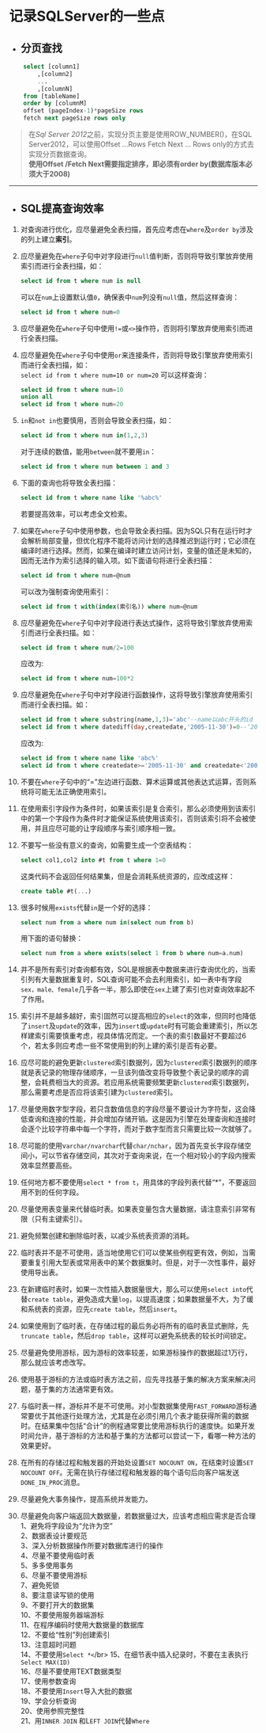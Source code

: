 # 记录SQLServer的一些点

* ## 分页查找

```sql
    select [column1]
        ,[column2]
        ...
        ,[columnN]
    from [tableName]
    order by [columnM]
    offset (pageIndex-1)*pageSize rows
    fetch next pageSize rows only
```

> 在*Sql Server 2012*之前，实现分页主要是使用ROW_NUMBER()，在SQL Server2012，可以使用Offset ...Rows  Fetch Next ... Rows only的方式去实现分页数据查询。</br>
> **使用Offset /Fetch Next需要指定排序，即必须有order by(数据库版本必须大于2008)**

---

* ## SQL提高查询效率

1. 对查询进行优化，应尽量避免全表扫描，首先应考虑在`where`及`order by`涉及的列上建立**索引**。

2. 应尽量避免在`where`子句中对字段进行`null`值判断，否则将导致引擎放弃使用索引而进行全表扫描，如：</br>

    ```sql
    select id from t where num is null
    ```

    可以在`num`上设置默认值`0`，确保表中`num`列没有`null`值，然后这样查询：</br>

    ```sql
    select id from t where num=0
    ```

3. 应尽量避免在`where`子句中使用`!=`或`<>`操作符，否则将引擎放弃使用索引而进行全表扫描。

4. 应尽量避免在`where`子句中使用`or`来连接条件，否则将导致引擎放弃使用索引而进行全表扫描，如：</br>
`select id from t where num=10 or num=20`
可以这样查询：</br>

    ```sql
    select id from t where num=10
    union all
    select id from t where num=20
    ```

5. `in`和`not in`也要慎用，否则会导致全表扫描，如：

    ```sql
    select id from t where num in(1,2,3)
    ```

    对于连续的数值，能用`between`就不要用`in`：

    ```sql
    select id from t where num between 1 and 3
    ```

6. 下面的查询也将导致全表扫描：

    ```sql
    select id from t where name like '%abc%'
    ```

    若要提高效率，可以考虑全文检索。

7. 如果在`where`子句中使用参数，也会导致全表扫描。因为SQL只有在运行时才会解析局部变量，但优化程序不能将访问计划的选择推迟到运行时；它必须在编译时进行选择。然而，如果在编译时建立访问计划，变量的值还是未知的，因而无法作为索引选择的输入项。如下面语句将进行全表扫描：

    ```sql
    select id from t where num=@num
    ```

    可以改为强制查询使用索引：

    ```sql
    select id from t with(index(索引名)) where num=@num
    ```

8. 应尽量避免在`where`子句中对字段进行表达式操作，这将导致引擎放弃使用索引而进行全表扫描。如：

    ```sql
    select id from t where num/2=100
    ```

    应改为:

    ```sql
    select id from t where num=100*2
    ```

9. 应尽量避免在`where`子句中对字段进行函数操作，这将导致引擎放弃使用索引而进行全表扫描。如：

    ```sql
    select id from t where substring(name,1,3)='abc'--name以abc开头的id
    select id from t where datediff(day,createdate,'2005-11-30')=0--‘2005-11-30’生成的id
    ```

    应改为:

    ```sql
    select id from t where name like 'abc%'
    select id from t where createdate>='2005-11-30' and createdate<'2005-12-1'
    ```

10. 不要在`where`子句中的“=”左边进行函数、算术运算或其他表达式运算，否则系统将可能无法正确使用索引。

11. 在使用索引字段作为条件时，如果该索引是复合索引，那么必须使用到该索引中的第一个字段作为条件时才能保证系统使用该索引，否则该索引将不会被使用，并且应尽可能的让字段顺序与索引顺序相一致。

12. 不要写一些没有意义的查询，如需要生成一个空表结构：

    ```sql
    select col1,col2 into #t from t where 1=0
    ```

    这类代码不会返回任何结果集，但是会消耗系统资源的，应改成这样：

    ```sql
    create table #t(...)
    ```

13. 很多时候用`exists`代替`in`是一个好的选择：

    ```sql
    select num from a where num in(select num from b)
    ```

    用下面的语句替换：

    ```sql
    select num from a where exists(select 1 from b where num=a.num)
    ```

14. 并不是所有索引对查询都有效，SQL是根据表中数据来进行查询优化的，当索引列有大量数据重复时，SQL查询可能不会去利用索引，如一表中有字段`sex，male、female`几乎各一半，那么即使在`sex`上建了索引也对查询效率起不了作用。

15. 索引并不是越多越好，索引固然可以提高相应的`select`的效率，但同时也降低了`insert`及`update`的效率，因为`insert`或`update`时有可能会重建索引，所以怎样建索引需要慎重考虑，视具体情况而定。一个表的索引数最好不要超过6个，若太多则应考虑一些不常使用到的列上建的索引是否有必要。

16. 应尽可能的避免更新`clustered`索引数据列，因为`clustered`索引数据列的顺序就是表记录的物理存储顺序，一旦该列值改变将导致整个表记录的顺序的调整，会耗费相当大的资源。若应用系统需要频繁更新`clustered`索引数据列，那么需要考虑是否应将该索引建为`clustered`索引。

17. 尽量使用数字型字段，若只含数值信息的字段尽量不要设计为字符型，这会降低查询和连接的性能，并会增加存储开销。这是因为引擎在处理查询和连接时会逐个比较字符串中每一个字符，而对于数字型而言只需要比较一次就够了。

18. 尽可能的使用v`archar/nvarchar`代替`char/nchar`，因为首先变长字段存储空间小，可以节省存储空间，其次对于查询来说，在一个相对较小的字段内搜索效率显然要高些。

19. 任何地方都不要使用`select * from t`，用具体的字段列表代替“*”，不要返回用不到的任何字段。

20. 尽量使用表变量来代替临时表。如果表变量包含大量数据，请注意索引非常有限（只有主键索引）。

21. 避免频繁创建和删除临时表，以减少系统表资源的消耗。

22. 临时表并不是不可使用，适当地使用它们可以使某些例程更有效，例如，当需要重复引用大型表或常用表中的某个数据集时。但是，对于一次性事件，最好使用导出表。

23. 在新建临时表时，如果一次性插入数据量很大，那么可以使用`select into`代替`create table`，避免造成大量`log`，以提高速度；如果数据量不大，为了缓和系统表的资源，应先`create table`，然后`insert`。

24. 如果使用到了临时表，在存储过程的最后务必将所有的临时表显式删除，先`truncate table`，然后`drop table`，这样可以避免系统表的较长时间锁定。

25. 尽量避免使用游标，因为游标的效率较差，如果游标操作的数据超过1万行，那么就应该考虑改写。

26. 使用基于游标的方法或临时表方法之前，应先寻找基于集的解决方案来解决问题，基于集的方法通常更有效。

27. 与临时表一样，游标并不是不可使用。对小型数据集使用`FAST_FORWARD`游标通常要优于其他逐行处理方法，尤其是在必须引用几个表才能获得所需的数据时。在结果集中包括“合计”的例程通常要比使用游标执行的速度快。如果开发时间允许，基于游标的方法和基于集的方法都可以尝试一下，看哪一种方法的效果更好。

28. 在所有的存储过程和触发器的开始处设置`SET NOCOUNT ON`，在结束时设置`SET NOCOUNT OFF`。无需在执行存储过程和触发器的每个语句后向客户端发送`DONE_IN_PROC`消息。

29. 尽量避免大事务操作，提高系统并发能力。

30. 尽量避免向客户端返回大数据量，若数据量过大，应该考虑相应需求是否合理</br>
    1、避免将字段设为“允许为空”</br>
    2、数据表设计要规范</br>
    3、深入分析数据操作所要对数据库进行的操作</br>
    4、尽量不要使用临时表</br>
    5、多多使用事务</br>
    6、尽量不要使用游标</br>
    7、避免死锁</br>
    8、要注意读写锁的使用</br>
    9、不要打开大的数据集</br>
    10、不要使用服务器端游标</br>
    11、在程序编码时使用大数据量的数据库</br>
    12、不要给“性别”列创建索引</br>
    13、注意超时问题</br>
    14、不要使用`Select *<`/br>
    15、在细节表中插入纪录时，不要在主表执行`Select MAX(ID)`</br>
    16、尽量不要使用TEXT数据类型</br>
    17、使用参数查询</br>
    18、不要使用`Insert`导入大批的数据</br>
    19、学会分析查询</br>
    20、使用参照完整性</br>
    21、用`INNER JOIN` 和L`EFT JOIN`代替`Where`</br>

